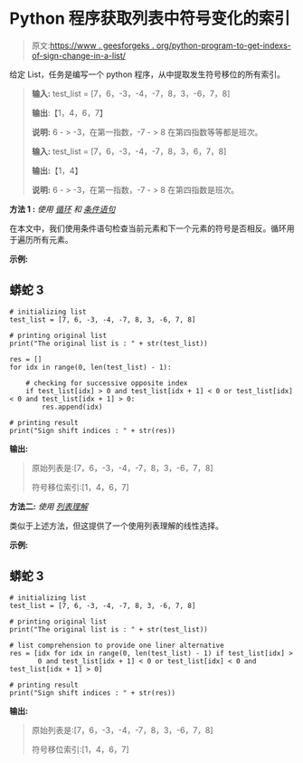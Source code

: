 # Python 程序获取列表中符号变化的索引

> 原文:[https://www . geesforgeks . org/python-program-to-get-indexs-of-sign-change-in-a-list/](https://www.geeksforgeeks.org/python-program-to-get-indices-of-sign-change-in-a-list/)

给定 List，任务是编写一个 python 程序，从中提取发生符号移位的所有索引。

> **输入:** test_list = [7，6，-3，-4，-7，8，3，-6，7，8]
> 
> **输出**:【1，4，6，7】
> 
> **说明:** 6 - > -3，在第一指数，-7 - > 8 在第四指数等等都是班次。
> 
> **输入:** test_list = [7，6，-3，-4，-7，8，3，6，7，8]
> 
> **输出:**【1，4】
> 
> **说明:** 6 - > -3，在第一指数，-7 - > 8 在第四指数是班次。

**方法 1 :** *使用* [*循环*](https://www.geeksforgeeks.org/loops-in-python/) *和* [*条件语句*](https://www.geeksforgeeks.org/python-if-else/)

在本文中，我们使用条件语句检查当前元素和下一个元素的符号是否相反。循环用于遍历所有元素。

**示例:**

## 蟒蛇 3

```
# initializing list
test_list = [7, 6, -3, -4, -7, 8, 3, -6, 7, 8]

# printing original list
print("The original list is : " + str(test_list))

res = []
for idx in range(0, len(test_list) - 1):

    # checking for successive opposite index
    if test_list[idx] > 0 and test_list[idx + 1] < 0 or test_list[idx] < 0 and test_list[idx + 1] > 0:
        res.append(idx)

# printing result
print("Sign shift indices : " + str(res))
```

**输出:**

> 原始列表是:[7，6，-3，-4，-7，8，3，-6，7，8]
> 
> 符号移位索引:[1，4，6，7]

**方法二:** *使用* [*列表理解*](https://www.geeksforgeeks.org/python-list-comprehension-and-slicing/)

类似于上述方法，但这提供了一个使用列表理解的线性选择。

**示例:**

## 蟒蛇 3

```
# initializing list
test_list = [7, 6, -3, -4, -7, 8, 3, -6, 7, 8]

# printing original list
print("The original list is : " + str(test_list))

# list comprehension to provide one liner alternative
res = [idx for idx in range(0, len(test_list) - 1) if test_list[idx] >
       0 and test_list[idx + 1] < 0 or test_list[idx] < 0 and test_list[idx + 1] > 0]

# printing result
print("Sign shift indices : " + str(res))
```

**输出:**

> 原始列表是:[7，6，-3，-4，-7，8，3，-6，7，8]
> 
> 符号移位索引:[1，4，6，7]